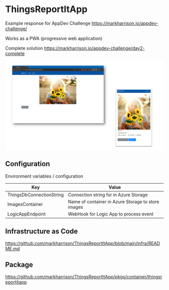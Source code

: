 # ThingsReportItApp

Example response for AppDev Challenge <https://markharrison.io/appdev-challenge/>

Works as a PWA (progressive web application)

Complete solution <https://markharrison.io/appdev-challenge/day2-complete>

![](docs/scrn1.png)


## Configuration

Environment variables / configuration 

| Key                      | Value     |  
|--------------------------|-----------| 
| ThingsDbConnectionString | Connection string for in Azure Storage  |  
| ImagesContainer          | Name of container in Azure Storage to store images  |  
| LogicAppEndpoint         | WebHook for Logic App to process event   |   


## Infrastructure as Code

<https://github.com/markharrison/ThingsReportItApp/blob/main/infra/README.md>


## Package 

<https://github.com/markharrison/ThingsReportItApp/pkgs/container/thingsreportitapp>
